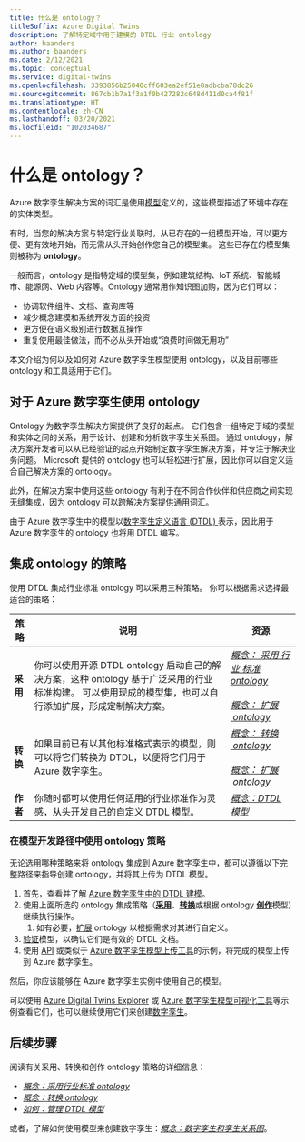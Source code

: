 ```yaml
---
title: 什么是 ontology？
titleSuffix: Azure Digital Twins
description: 了解特定域中用于建模的 DTDL 行业 ontology
author: baanders
ms.author: baanders
ms.date: 2/12/2021
ms.topic: conceptual
ms.service: digital-twins
ms.openlocfilehash: 3393856b25040cff603ea2ef51e8adbcba78dc26
ms.sourcegitcommit: 867cb1b7a1f3a1f0b427282c648d411d0ca4f81f
ms.translationtype: HT
ms.contentlocale: zh-CN
ms.lasthandoff: 03/20/2021
ms.locfileid: "102034687"
---
```

# <a name="what-is-an-ontology"></a>什么是 ontology？ 

Azure 数字孪生解决方案的词汇是使用[模型](concepts-models.md)定义的，这些模型描述了环境中存在的实体类型。

有时，当您的解决方案与特定行业关联时，从已存在的一组模型开始，可以更方便、更有效地开始，而无需从头开始创作您自己的模型集。 这些已存在的模型集则被称为 **ontology**。 

一般而言，ontology 是指特定域的模型集，例如建筑结构、IoT 系统、智能城市、能源网、Web 内容等。Ontology 通常用作知识图加购，因为它们可以：
* 协调软件组件、文档、查询库等
* 减少概念建模和系统开发方面的投资
* 更方便在语义级别进行数据互操作
* 重复使用最佳做法，而不必从头开始或“浪费时间做无用功”

本文介绍为何以及如何对 Azure 数字孪生模型使用 ontology，以及目前哪些 ontology 和工具适用于它们。

## <a name="using-ontologies-for-azure-digital-twins"></a>对于 Azure 数字孪生使用 ontology

Ontology 为数字孪生解决方案提供了良好的起点。 它们包含一组特定于域的模型和实体之间的关系，用于设计、创建和分析数字孪生关系图。 通过 ontology，解决方案开发者可以从已经验证的起点开始制定数字孪生解决方案，并专注于解决业务问题。 Microsoft 提供的 ontology 也可以轻松进行扩展，因此你可以自定义适合自己解决方案的 ontology。 

此外，在解决方案中使用这些 ontology 有利于在不同合作伙伴和供应商之间实现无缝集成，因为 ontology 可以跨解决方案提供通用词汇。

由于 Azure 数字孪生中的模型以[数字孪生定义语言 (DTDL) ](https://github.com/Azure/opendigitaltwins-dtdl/blob/master/DTDL/v2/dtdlv2.md)表示，因此用于 Azure 数字孪生的 ontology 也将用 DTDL 编写。 

## <a name="strategies-for-integrating-ontologies"></a>集成 ontology 的策略

使用 DTDL 集成行业标准 ontology 可以采用三种策略。 你可以根据需求选择最适合的策略：

| 策略 | 说明 | 资源 |
| --- | --- | --- |
| **采用** | 你可以使用开源 DTDL ontology 启动自己的解决方案，这种 ontology 基于广泛采用的行业标准构建。 可以使用现成的模型集，也可以自行添加扩展，形成定制解决方案。 | [*概念：&nbsp;采用&nbsp;行业&nbsp;标准 ontology*](concepts-ontologies-adopt.md)<br><br>[*概念：&nbsp;扩展 &nbsp;ontology*](concepts-ontologies-extend.md) |
| **转换** | 如果目前已有以其他标准格式表示的模型，则可以将它们转换为 DTDL，以便将它们用于 Azure 数字孪生。 | [*概念：&nbsp;转换 &nbsp;ontology*](concepts-ontologies-convert.md)<br><br>[*概念：&nbsp;扩展 &nbsp;ontology*](concepts-ontologies-extend.md) |
| **作者** | 你随时都可以使用任何适用的行业标准作为灵感，从头开发自己的自定义 DTDL 模型。 | [*概念：DTDL 模型*](concepts-models.md) |

### <a name="using-ontology-strategies-in-a-model-development-path"></a>在模型开发路径中使用 ontology 策略

无论选用哪种策略来将 ontology 集成到 Azure 数字孪生中，都可以遵循以下完整路径来指导创建 ontology，并将其上传为 DTDL 模型。

1. 首先，查看并了解 [Azure 数字孪生中的 DTDL 建模](concepts-models.md)。
1. 使用上面所选的 ontology 集成策略（[**采用**](concepts-ontologies-adopt.md)、[**转换**](concepts-ontologies-convert.md)或根据 ontology [**创作**](concepts-models.md)模型）继续执行操作。
    1. 如有必要，[扩展](concepts-ontologies-extend.md) ontology 以根据需求对其进行自定义。
1. [验证](how-to-parse-models.md)模型，以确认它们是有效的 DTDL 文档。
1. 使用 [API](how-to-manage-model.md#upload-models) 或类似于 [Azure 数字孪生模型上传工具](https://github.com/Azure/opendigitaltwins-building-tools/tree/master/ModelUploader)的示例，将完成的模型上传到 Azure 数字孪生。

然后，你应该能够在 Azure 数字孪生实例中使用自己的模型。 

可以使用 [Azure Digital Twins Explorer](/samples/azure-samples/digital-twins-explorer/digital-twins-explorer/) 或 [Azure 数字孪生模型可视化工具](https://github.com/Azure/opendigitaltwins-building-tools/tree/master/AdtModelVisualizer)等示例查看它们，也可以继续使用它们来创建[数字孪生](concepts-twins-graph.md)。

## <a name="next-steps"></a>后续步骤

阅读有关采用、转换和创作 ontology 策略的详细信息：
* [*概念：采用行业标准 ontology*](concepts-ontologies-adopt.md)
* [*概念：转换 ontology*](concepts-ontologies-convert.md)
* [*如何：管理 DTDL 模型*](how-to-manage-model.md)

或者，了解如何使用模型来创建数字孪生：[*概念：数字孪生和孪生关系图*](concepts-twins-graph.md)。